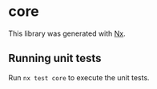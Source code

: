# core

This library was generated with [Nx](https://nx.dev).


## Running unit tests

Run `nx test core` to execute the unit tests.

